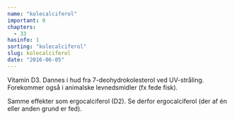 ```yaml
---
name: "kolecalciferol"
important: 0
chapters:  
  - 33
hasinfo: 1
sorting: "kolecalciferol"
slug: kolecalciferol
date: "2016-06-05"
---
```


Vitamin D3. Dannes i hud fra 7-deohydrokolesterol ved UV-stråling. Forekommer også i animalske levnedsmidler (fx fede fisk).

Samme effekter som ergocalciferol (D2). Se derfor ergocalciferol (der af én eller anden grund er fed).
